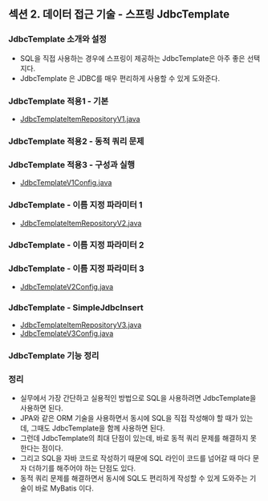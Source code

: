 ## 섹션 2. 데이터 접근 기술 - 스프링 JdbcTemplate

### JdbcTemplate 소개와 설정

- SQL을 직접 사용하는 경우에 스프링이 제공하는 JdbcTemplate은 아주 좋은 선택지다.
- JdbcTemplate 은 JDBC를 매우 편리하게 사용할 수 있게 도와준다.

### JdbcTemplate 적용1 - 기본

- [JdbcTemplateItemRepositoryV1.java](https://github.com/spring-roadmap/spring-db2/blob/main/src/main/java/hello/itemservice/repository/jdbctemplate/JdbcTemplateItemRepositoryV1.java)

### JdbcTemplate 적용2 - 동적 쿼리 문제

### JdbcTemplate 적용3 - 구성과 실행

- [JdbcTemplateV1Config.java](https://github.com/spring-roadmap/spring-db2/blob/main/src/main/java/hello/itemservice/config/JdbcTemplateV1Config.java)

### JdbcTemplate - 이름 지정 파라미터 1

- [JdbcTemplateItemRepositoryV2.java](https://github.com/spring-roadmap/spring-db2/blob/main/src/main/java/hello/itemservice/repository/jdbctemplate/JdbcTemplateItemRepositoryV2.java)

### JdbcTemplate - 이름 지정 파라미터 2

### JdbcTemplate - 이름 지정 파라미터 3

- [JdbcTemplateV2Config.java](https://github.com/spring-roadmap/spring-db2/blob/main/src/main/java/hello/itemservice/config/JdbcTemplateV2Config.java)

### JdbcTemplate - SimpleJdbcInsert

- [JdbcTemplateItemRepositoryV3.java](https://github.com/spring-roadmap/spring-db2/blob/main/src/main/java/hello/itemservice/repository/jdbctemplate/JdbcTemplateItemRepositoryV3.java)
- [JdbcTemplateV3Config.java](https://github.com/spring-roadmap/spring-db2/blob/main/src/main/java/hello/itemservice/config/JdbcTemplateV3Config.java)

### JdbcTemplate 기능 정리

### 정리

- 실무에서 가장 간단하고 실용적인 방법으로 SQL을 사용하려면 JdbcTemplate을 사용하면 된다.
- JPA와 같은 ORM 기술을 사용하면서 동시에 SQL을 직접 작성해야 할 때가 있는데, 그때도 JdbcTemplate을 함께 사용하면 된다.
- 그런데 JdbcTemplate의 최대 단점이 있는데, 바로 동적 쿼리 문제를 해결하지 못한다는 점이다.
- 그리고 SQL을 자바 코드로 작성하기 때문에 SQL 라인이 코드를 넘어갈 때 마다 문자 더하기를 해주어야 하는 단점도 있다.
- 동적 쿼리 문제를 해결하면서 동시에 SQL도 편리하게 작성할 수 있게 도와주는 기술이 바로 MyBatis 이다.
